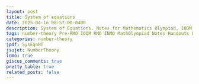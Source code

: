 ```yaml
---
layout: post
title: System of equations
date: 2025-04-16 08:57:00-0400
description: System of Equations. Notes for Mathematics Olympiad, IOQM, RMO, INMO. Problem set, Solutions, Questions, Answers, Hints, Walkthroughs, Discussions.
tags: number-theory Pre-RMO IOQM RMO INMO MathOlympiad Notes Handouts LectureNotes
categories: number-theory
jpdf: SysEqnNT
jsujet: NumberTheory
lnmo: true
giscus_comments: true
pretty_table: true
related_posts: false
---
```

